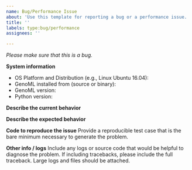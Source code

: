 ```yaml
---
name: Bug/Performance Issue
about: 'Use this template for reporting a bug or a performance issue. '
title: ''
labels: type:bug/performance
assignees: ''

---
```


<em>Please make sure that this is a bug.</em>

**System information**
- OS Platform and Distribution (e.g., Linux Ubuntu 16.04):
- GenoML installed from (source or binary):
- GenoML version:
- Python version:

**Describe the current behavior**

**Describe the expected behavior**

**Code to reproduce the issue**
Provide a reproducible test case that is the bare minimum necessary to generate the problem.

**Other info / logs**
Include any logs or source code that would be helpful to diagnose the problem. If including tracebacks, please include the full traceback. Large logs and files should be attached.
